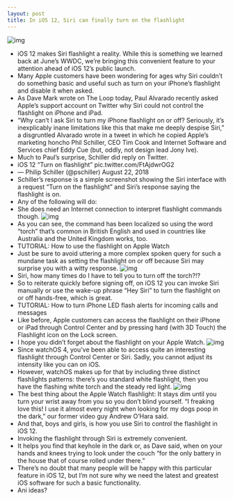 ```yaml
---
layout: post
title: In iOS 12, Siri can finally turn on the flashlight
---
```

![img](http://media.idownloadblog.com/wp-content/uploads/2018/08/iOS-12-Siri-flashlight-003.jpg)
* iOS 12 makes Siri flashlight a reality. While this is something we learned back at June’s WWDC, we’re bringing this convenient feature to your attention ahead of iOS 12’s public launch.
* Many Apple customers have been wondering for ages why Siri couldn’t do something basic and useful such as turn on your iPhone’s flashlight and disable it when asked.
* As Dave Mark wrote on The Loop today, Paul Alvarado recently asked Apple’s support account on Twitter why Siri could not control the flashlight on iPhone and iPad.
* “Why can’t I ask Siri to turn my iPhone flashlight on or off? Seriously, it’s inexplicably inane limitations like this that make me deeply despise Siri,” a disgruntled Alvarado wrote in a tweet in which he copied Apple’s marketing honcho Phil Schiller, CEO Tim Cook and Internet Software and Services chief Eddy Cue (but, oddly, not design lead Jony Ive).
* Much to Paul’s surprise, Schiller did reply on Twitter.
* iOS 12 “Turn on flashlight” pic.twitter.com/FtAjdwrOG2
* — Philip Schiller (@pschiller) August 22, 2018
* Schiller’s response is a simple screenshot showing the Siri interface with a request “Turn on the flashlight” and Siri’s response saying the flashlight is on.
* Any of the following will do:
* She does need an Internet connection to interpret flashlight commands though.
![img](http://media.idownloadblog.com/wp-content/uploads/2018/08/iOS-12-Siri-flashlight-002.jpg)
* As you can see, the command has been localized so using the word “torch” that’s common in British English and used in countries like Australia and the United Kingdom works, too.
* TUTORIAL: How to use the flashlight on Apple Watch
* Just be sure to avoid uttering a more complex spoken query for such a mundane task as setting the flashlight on or off because Siri may surprise you with a witty response.
![img](http://media.idownloadblog.com/wp-content/uploads/2018/08/iOS-12-Siri-flashlight-001.jpg)
* Siri, how many times do I have to tell you to turn off the torch?!?
* So to reiterate quickly before signing off, on iOS 12 you can invoke Siri manually or use the wake-up phrase “Hey Siri” to turn the flashlight on or off hands-free, which is great.
* TUTORIAL: How to turn iPhone LED flash alerts for incoming calls and messages
* Like before, Apple customers can access the flashlight on their iPhone or iPad through Control Center and by pressing hard (with 3D Touch) the Flashlight icon on the Lock screen.
* I hope you didn’t forget about the flashlight on your Apple Watch.
![img](http://media.idownloadblog.com/wp-content/uploads/2017/11/Apple_Watch_Control_Center_flashlight_selected_watchOS_4_screenshot_001.png)
* Since watchOS 4, you’ve been able to access quite an interesting flashlight through Control Center or Siri. Sadly, you cannot adjust its intensity like you can on iOS.
* However, watchOS makes up for that by including three distinct flashlights patterns: there’s you standard white flashlight, then you have the flashing white torch and the steady red light.
![img](http://media.idownloadblog.com/wp-content/uploads/2017/11/Apple-Watch-flashlight-red-light-watchOS-4-screenshot-001.png)
* The best thing about the Apple Watch flashlight: It stays dim until you turn your wrist away from you so you don’t blind yourself. “I freaking love this! I use it almost every night when looking for my dogs poop in the dark,” our former video guy Andrew O’Hara said.
* And that, boys and girls, is how you use Siri to control the flashlight in iOS 12.
* Invoking the flashlight through Siri is extremely convenient.
* It helps you find that keyhole in the dark or, as Dave said, when on your hands and knees trying to look under the couch “for the only battery in the house that of course rolled under there.”
* There’s no doubt that many people will be happy with this particular feature in iOS 12, but I’m not sure why we need the latest and greatest iOS software for such a basic functionality.
* Ani ideas?

